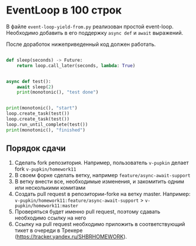 EventLoop в 100 строк
=====================

В файле `event-loop-yield-from.py` реализован простой event-loop.
Необходимо добавить в его поддержку `async def` и `await` выражений.

После доработок нижеприведенный код должен работать.

```python

def sleep(seconds) -> Future:
    return loop.call_later(seconds, lambda: True)


async def test():
    await sleep(2)
    print(monotonic(), "test done")


print(monotonic(), "start")
loop.create_task(test())
loop.create_task(test())
loop.run_until_complete(test())
print(monotonic(), "finished")
```


Порядок сдачи
-------------

1. Сделать fork репозитория. Например, пользователь `v-pupkin` делает fork 
   `v-pupkin/homework11` 
2. В своем форке сделать ветку, например `feature/async-await-support`
3. В ветку внести все, необходимые изменения, и закомитить одним или 
   несколькими комитами
4. Создать pull request в репозитории-forkе на ветку master. Например: 
   `v-pupkin/homework11:feature/async-await-support` > 
   `v-pupkin/homework11:master`
5. Проверяться будет именно pull request, поэтому сдавать необходимо ссылку 
   на него
6. Ссылку на pull request необходимо приложить в соответствующий тикет в 
   очереди в Трекере (https://tracker.yandex.ru/SHBRHOMEWORK).

